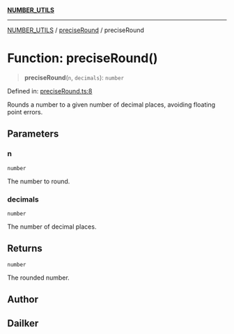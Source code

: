 [**NUMBER_UTILS**](../../README.md)

***

[NUMBER_UTILS](../../README.md) / [preciseRound](../README.md) / preciseRound

# Function: preciseRound()

> **preciseRound**(`n`, `decimals`): `number`

Defined in: [preciseRound.ts:8](https://github.com/dailker/everyutil/blob/9768d00ced16ec8f4705df34c2fe47f2b1b47121/src/number/preciseRound.ts#L8)

Rounds a number to a given number of decimal places, avoiding floating point errors.

## Parameters

### n

`number`

The number to round.

### decimals

`number`

The number of decimal places.

## Returns

`number`

The rounded number.

## Author

## Dailker
